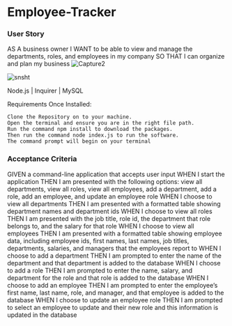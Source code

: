 # Employee-Tracker

### User Story
AS A business owner
I WANT to be able to view and manage the departments, roles, and employees in my company
SO THAT I can organize and plan my business 
![Capture2](https://github.com/kingcaliente/Employee-Tracker/assets/15383027/4679ff67-e732-4dbe-b305-6e791da36583)

![snsht](https://github.com/kingcaliente/Employee-Tracker/assets/15383027/599b455c-4b7e-4c06-93d8-3459b9478a27)


Node.js | Inquirer | MySQL

 
Requirements Once Installed:

    Clone the Repository on to your machine.
    Open the terminal and ensure you are in the right file path.
    Run the command npm install to download the packages.
    Then run the command node index.js to run the software.
    The command prompt will begin on your terminal


### Acceptance Criteria

GIVEN a command-line application that accepts user input
WHEN I start the application
THEN I am presented with the following options: view all departments, view all roles, view all employees, add a department, add a role, add an employee, and update an employee role
WHEN I choose to view all departments
THEN I am presented with a formatted table showing department names and department ids
WHEN I choose to view all roles
THEN I am presented with the job title, role id, the department that role belongs to, and the salary for that role
WHEN I choose to view all employees
THEN I am presented with a formatted table showing employee data, including employee ids, first names, last names, job titles, departments, salaries, and managers that the employees report to
WHEN I choose to add a department
THEN I am prompted to enter the name of the department and that department is added to the database
WHEN I choose to add a role
THEN I am prompted to enter the name, salary, and department for the role and that role is added to the database
WHEN I choose to add an employee
THEN I am prompted to enter the employee’s first name, last name, role, and manager, and that employee is added to the database
WHEN I choose to update an employee role
THEN I am prompted to select an employee to update and their new role and this information is updated in the database
